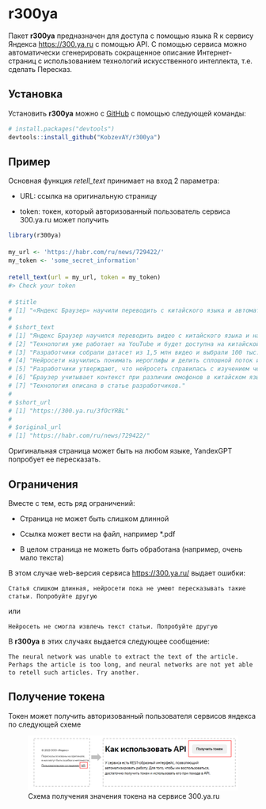 
<!-- README.md is generated from README.Rmd. Please edit that file -->

# r300ya

<!-- badges: start -->
<!-- badges: end -->

Пакет **r300ya** предназначен для доступа с помощью языка R к сервису
Яндекса <https://300.ya.ru> c помощью API. С помощью сервиса можно
автоматически сгенерировать сокращенное описание Интернет-страниц с
использованием технологий искусственного интеллекта, т.е. сделать
Пересказ.

## Установка

Установить **r300ya** можно с [GitHub](https://github.com/) с помощью
следующей команды:

``` r
# install.packages("devtools")
devtools::install_github("KobzevAY/r300ya")
```

## Пример

Основная функция *retell_text* принимает на вход 2 параметра:

- URL: ссылка на оригинальную страницу

- token: токен, который авторизованный пользователь сервиса 300.ya.ru
  может получить

``` r
library(r300ya)

my_url <- 'https://habr.com/ru/news/729422/'
my_token <- 'some_secret_information'

retell_text(url = my_url, token = my_token)
#> Check your token

# $title
# [1] "«Яндекс Браузер» научили переводить с китайского языка и автоматически накладывать русскую озвучку"
# 
# $short_text
# [1] "Яндекс Браузер научился переводить видео с китайского языка и накладывать русскую озвучку."            
# [2] "Технология уже работает на YouTube и будет доступна на китайской видеоплатформе Bilibili."             
# [3] "Разработчики собрали датасет из 1,5 млн видео и выбрали 100 тыс. с качественными субтитрами."          
# [4] "Нейросети научились понимать иероглифы и делить сплошной поток иероглифов на смысловые отрезки."       
# [5] "Разработчики утверждают, что нейросеть справилась с изучением четырёх тонов китайского языка за месяц."
# [6] "Браузер учитывает контекст при различии омофонов в китайском языке."                                   
# [7] "Технология описана в статье разработчиков."                                                            
# 
# $short_url
# [1] "https://300.ya.ru/3fOcYRBL"
# 
# $original_url
# [1] "https://habr.com/ru/news/729422/"
```

Оригинальная страница может быть на любом языке, YandexGPT попробует ее
пересказать.

## Ограничения

Вместе с тем, есть ряд ограничений:

- Страница не может быть слишком длинной

- Ссылка может вести на файл, например \*.pdf

- В целом страница не можеть быть обработана (например, очень мало
  текста)

В этом случае web-версия сервиса <https://300.ya.ru/> выдает ошибки:

    Статья слишком длинная, нейросети пока не умеют пересказывать такие статьи. Попробуйте другую

или

    Нейросеть не смогла извлечь текст статьи. Попробуйте другую

В **r300ya** в этих случаях выдается следующее сообщение:

    The neural network was unable to extract the text of the article. Perhaps the article is too long, and neural networks are not yet able to retell such articles. Try another.

## Получение токена

Токен может получить авторизованный пользователя сервисов яндекса по
следующей схеме

<figure>
<img src="r300ya_token.png"
alt="Схема получения значения токена на сервисе 300.ya.ru" />
<figcaption aria-hidden="true">Схема получения значения токена на
сервисе 300.ya.ru</figcaption>
</figure>
